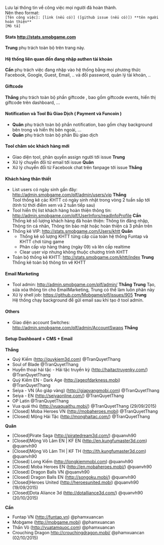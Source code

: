 Lưu lại thông tin về công việc mọi người đã hoàn thành.   
Nên theo format:  
`[Tên công việc]: [link (nếu có)] ([github issue (nếu có)]) **tên người hoàn thiện**`  
`[Mô tả]`

#### Stats http://stats.smobgame.com  

**Trung** phụ trách toàn bộ  trên trang này.

#### Hệ thống liên quan đến đang nhập authen tài khoản  

**Cần** phụ trách việc đang nhập vào hệ thống bằng mọi phương thức Facebook, Google, Guest, Email, .. và đổi password, quản lý tài khoản, ..

#### Giftcode

**Thắng** phụ trách toàn bộ phần giftcode , bao gồm giftcode events, hiển thị giftcode trên dashboard, ...

#### Notification và Tool Bù Giao Dịch ( Payment và Funcoin )
- **Quân** phụ trách toàn bộ phần notification, bao gồm chạy background bên trong và hiển thị bên ngoài, ...
- **Quân** phụ trách toàn bộ phần Bù giao dịch

#### Tool chăm sóc khách hàng mới
- Giao diện tool, phân quyền assign người tới issue **Trung**
- Xử lý chuyển đổi từ email tới issue **Quân**
- Xử lý chuyển đổi từ Facebook chat trên fanpage tới issue **Thắng**

#### Khách hàng thân thiết
- List users có ngày sinh gần đây: http://admin.smobgame.com/plf/admin/users/vip **Thắng**  
  Tool thống kê các KHTT có ngày sinh nhật trong vòng 2 tuần sắp tới (tính từ thời điểm xem và 2 tuần tiếp sau)
- Tool hiển thị list khách hàng hoàn thiện thông tin: http://admin.smobgame.com/plf/UserInfors/readInfoProfile **Cần**  
  Thống kê số lượng khách hàng đã hoàn thiện: Thông tin đăng nhập, Thông tin cá nhân, Thông tin bảo mật hoặc hoàn thiện cả 3 phần trên
- Thống kê VIP: http://stats.smobgame.com/Users/khtt **Quân**  
  * Thống kê số lượng KHTT từng cấp của toàn hệ thống Funtap và KHTT chơi từng game
  * Phân cấp vip hàng tháng (ngày 09) và lên cấp realtime
  * Clear user vip nhưng không thuộc chương trình KHTT
- Toàn bộ thống kê KHTT: http://stats.smobgame.com/khtt/index **Trung**  
  Thống kê toàn bộ thông tin về KHTT
  
#### Email Marketing
- Tool admin: http://admin.smobgame.com/plf/admin/ **Thắng** **Trung**
  Tạo, sửa xóa thông tin cho EmailMarketing, Trung có thể làm luôn phân này
- Xử lý shell job: https://github.com/Mobgame/plf/issues/905 **Trung**  
  Hệ thống chạy background để gửi email sau khi tạo ở tool admin.

#### Others
- Giao diện account Switches: http://admin.smobgame.com/plf/admin/AccountSwaps **Thắng**

#### Setup Dashboard + CMS + Email

**Thắng**
- Quỷ Kiếm (http://quykiem3d.com) @TranQuyetThang 
- Soul of Blade @TranQuyetThang
- Huyền thoại hải tặc - Hải tặc truyền kỳ (http://haitactruyenky.com/) @TranQuyetThang
- Quỷ Kiếm EN - Dark Age (http://ageofdarkness.mobi) @TranQuyetThang 
- Seiya - VN (Áo giáp vàng) (http://giapvangmobi.com) @TranQuyetThang 
- Seiya - EN (http://seiyaonline.com/) @TranQuyetThang
- OP Latin @TranQuyetThang
- Vua quái thú (http://vuaquaithu.mobi/) @TranQuyetThang (29/09/2015)
- [Closed] Moba Heroes VN (http://mobaheroes.mobi) @TranQuyetThang  
- [Closed] Mộng Hải Tặc (http://monghaitac.com/) @TranQuyetThang 

**Quân**
- [Closed]Pirate Saga (http://piratedream3d.com/) @quanvh90
- [Closed]Mộng Võ Lâm EN | KF EN (http://en.kungfumaster3d.com) @quanvh90
- [Closed]Mộng Võ Lâm TH | KF TH (http://th.kungfumaster3d.com) @quanvh90
- [Closed] Long Kiếm (http://longkiemmobi.com) @quanvh90
- [Closed] Moba Heroes EN (http://en.mobaheroes.mobi/) @quanvh90
- [Closed] Dragon Balls VN @quanvh90
- [Closed] Dragon Balls EN (http://songoku.mobi/) @quanvh90
- [Closed]Heroes United (http://heroesunited.mobi) @quanvh90 (19/09/2015)
- [Closed]Dota Aliance 3d (http://dotalliance3d.com/) @quanvh90 (20/10/2015)

**Cần**
- Funtap VN (http://funtap.vn) @phamxuancan
- Mobgame (http://mobgame.mobi) @phamxuancan
- Thần Võ (http://vuatamquoc.com) @phamxuancan
- Crouching Dragon http://crouchingdragon.mobi/ @phamxuancan (02/10/2015)
